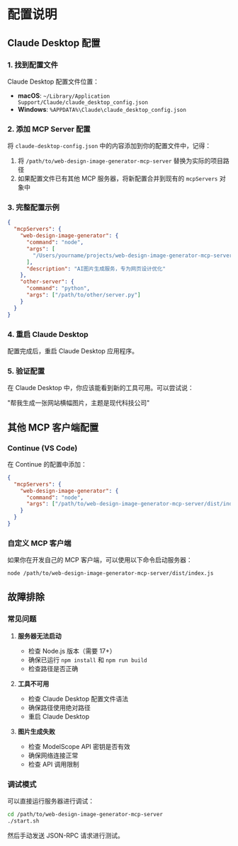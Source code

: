 # 配置说明

## Claude Desktop 配置

### 1. 找到配置文件

Claude Desktop 配置文件位置：

- **macOS**: `~/Library/Application Support/Claude/claude_desktop_config.json`
- **Windows**: `%APPDATA%\Claude\claude_desktop_config.json`

### 2. 添加 MCP Server 配置

将 `claude-desktop-config.json` 中的内容添加到你的配置文件中，记得：

1. 将 `/path/to/web-design-image-generator-mcp-server` 替换为实际的项目路径
2. 如果配置文件已有其他 MCP 服务器，将新配置合并到现有的 `mcpServers` 对象中

### 3. 完整配置示例

```json
{
  "mcpServers": {
    "web-design-image-generator": {
      "command": "node",
      "args": [
        "/Users/yourname/projects/web-design-image-generator-mcp-server/dist/index.js"
      ],
      "description": "AI图片生成服务，专为网页设计优化"
    },
    "other-server": {
      "command": "python",
      "args": ["/path/to/other/server.py"]
    }
  }
}
```

### 4. 重启 Claude Desktop

配置完成后，重启 Claude Desktop 应用程序。

### 5. 验证配置

在 Claude Desktop 中，你应该能看到新的工具可用。可以尝试说：

"帮我生成一张网站横幅图片，主题是现代科技公司"

## 其他 MCP 客户端配置

### Continue (VS Code)

在 Continue 的配置中添加：

```json
{
  "mcpServers": {
    "web-design-image-generator": {
      "command": "node",
      "args": ["/path/to/web-design-image-generator-mcp-server/dist/index.js"]
    }
  }
}
```

### 自定义 MCP 客户端

如果你在开发自己的 MCP 客户端，可以使用以下命令启动服务器：

```bash
node /path/to/web-design-image-generator-mcp-server/dist/index.js
```

## 故障排除

### 常见问题

1. **服务器无法启动**

   - 检查 Node.js 版本（需要 17+）
   - 确保已运行 `npm install` 和 `npm run build`
   - 检查路径是否正确

2. **工具不可用**

   - 检查 Claude Desktop 配置文件语法
   - 确保路径使用绝对路径
   - 重启 Claude Desktop

3. **图片生成失败**
   - 检查 ModelScope API 密钥是否有效
   - 确保网络连接正常
   - 检查 API 调用限制

### 调试模式

可以直接运行服务器进行调试：

```bash
cd /path/to/web-design-image-generator-mcp-server
./start.sh
```

然后手动发送 JSON-RPC 请求进行测试。
